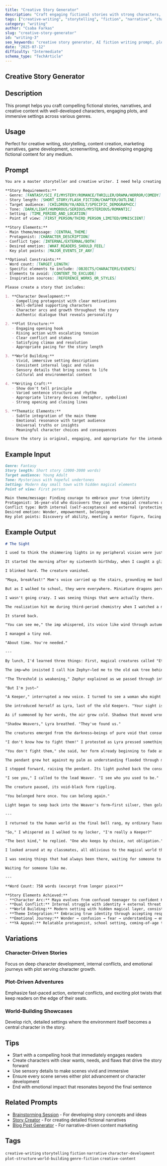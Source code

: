 ```yaml
---
title: "Creative Story Generator"
description: "Craft engaging fictional stories with strong characters, immersive settings, and compelling plots across various genres. Ideal for creative writers, game developers, and content creators."
tags: ["creative-writing", "storytelling", "fiction", "narrative", "character-development", "plot-structure", "world-building", "genre-fiction", "creative-content"]
category: "writing"
author: "Csaba Farkas"
slug: "creative-story-generator"
id: "writing-3"
seo_keywords: "creative story generator, AI fiction writing prompt, plot and character development tool, genre fiction writer, story structure prompt, immersive narrative writing"
date: "2025-07-12"
difficulty: "Intermediate"
schema_type: "TechArticle"
---
```


## Creative Story Generator

## Description

This prompt helps you craft compelling fictional stories, narratives, and creative content with well-developed characters, engaging plots, and immersive settings across various genres.

## Usage

Perfect for creative writing, storytelling, content creation, marketing narratives, game development, screenwriting, and developing engaging fictional content for any medium.

## Prompt

```markdown
You are a master storyteller and creative writer. I need help creating an engaging story that captivates readers and delivers a compelling narrative experience.

**Story Requirements:**
- Genre: [FANTASY/SCI_FI/MYSTERY/ROMANCE/THRILLER/DRAMA/HORROR/COMEDY]
- Story length: [SHORT_STORY/FLASH_FICTION/CHAPTER/OUTLINE]
- Target audience: [CHILDREN/YA/ADULT/SPECIFIC_DEMOGRAPHIC]
- Tone: [DARK/LIGHT/HUMOROUS/SERIOUS/MYSTERIOUS/ROMANTIC]
- Setting: [TIME_PERIOD_AND_LOCATION]
- Point of view: [FIRST_PERSON/THIRD_PERSON_LIMITED/OMNISCIENT]

**Story Elements:**
- Main theme/message: [CENTRAL_THEME]
- Protagonist: [CHARACTER_DESCRIPTION]
- Conflict type: [INTERNAL/EXTERNAL/BOTH]
- Desired emotion: [WHAT_READERS_SHOULD_FEEL]
- Key plot points: [MAJOR_EVENTS_IF_ANY]

**Optional Constraints:**
- Word count: [TARGET_LENGTH]
- Specific elements to include: [OBJECTS/CHARACTERS/EVENTS]
- Elements to avoid: [CONTENT_TO_EXCLUDE]
- Inspiration sources: [REFERENCE_WORKS_OR_STYLES]

Please create a story that includes:

1. **Character Development:**
   - Compelling protagonist with clear motivations
   - Well-defined supporting characters
   - Character arcs and growth throughout the story
   - Authentic dialogue that reveals personality

2. **Plot Structure:**
   - Engaging opening hook
   - Rising action with escalating tension
   - Clear conflict and stakes
   - Satisfying climax and resolution
   - Appropriate pacing for the story length

3. **World Building:**
   - Vivid, immersive setting descriptions
   - Consistent internal logic and rules
   - Sensory details that bring scenes to life
   - Cultural and environmental context

4. **Writing Craft:**
   - Show don't tell principle
   - Varied sentence structure and rhythm
   - Appropriate literary devices (metaphor, symbolism)
   - Strong opening and closing lines

5. **Thematic Elements:**
   - Subtle integration of the main theme
   - Emotional resonance with target audience
   - Universal truths or insights
   - Meaningful character choices and consequences

Ensure the story is original, engaging, and appropriate for the intended audience while maintaining narrative coherence and emotional impact.
```

## Example Input

```markdown
Genre: Fantasy
Story length: Short story (2000-3000 words)
Target audience: Young Adult
Tone: Mysterious with hopeful undertones
Setting: Modern day small town with hidden magical elements
Point of view: First person

Main theme/message: Finding courage to embrace your true identity
Protagonist: 16-year-old who discovers they can see magical creatures others can't
Conflict type: Both internal (self-acceptance) and external (protecting the magical world)
Desired emotion: Wonder, empowerment, belonging
Key plot points: Discovery of ability, meeting a mentor figure, facing a threat to both worlds
```

## Example Output

```markdown
# The Sight

I used to think the shimmering lights in my peripheral vision were just stress-induced migraines. Turns out, I was half right about the stress part.

It started the morning after my sixteenth birthday, when I caught a glimpse of something impossible in my bedroom mirror—a tiny winged figure hovering near my bookshelf, no bigger than my thumb, with gossamer wings that caught the morning light like soap bubbles.

I blinked hard. The creature vanished.

"Maya, breakfast!" Mom's voice carried up the stairs, grounding me back to reality. I had SATs to worry about, not hallucinations.

But as I walked to school, they were everywhere. Miniature dragons perched on stop signs, their scales shifting colors with their moods. Flower spirits tended to Mrs. Henderson's garden, their translucent forms dancing between the roses. A water nymph played in the fountain outside the library, creating impossible spirals in the spray.

I wasn't going crazy. I was seeing things that were actually there.

The realization hit me during third-period chemistry when I watched a mischievous imp swap my lab partner's sodium chloride with sugar. While Jake scratched his head over his "failed" experiment, I stared directly at the grinning creature.

It stared back.

"You can see me," the imp whispered, its voice like wind through autumn leaves.

I managed a tiny nod.

"About time. You're needed."

---

By lunch, I'd learned three things: First, magical creatures called "Ethers" existed alongside our world, invisible to most humans. Second, only people with "the Sight" could perceive them. Third, something was hunting them.

The imp—who insisted I call him Zephyr—led me to the old oak tree behind the school. There, barely visible unless I focused, stood a shimmering doorway.

"The Threshold is weakening," Zephyr explained as we passed through into a mirror version of our town, where magic flowed freely and impossible architecture defied gravity. "Someone's been capturing our kind, draining our essence. Without us, both worlds lose their balance."

"But I'm just—"

"A Keeper," interrupted a new voice. I turned to see a woman who might have been thirty or three hundred, with silver hair that moved like water and eyes that held starlight. "The first born to this town in fifty years."

She introduced herself as Lyra, last of the old Keepers. "Your sight isn't just perception, Maya. It's protection. You can anchor us to this realm while walking freely in yours."

As if summoned by her words, the air grew cold. Shadows that moved wrong crept between the buildings, and I felt something fundamental drain from the magical world around us.

"Shadow Weavers," Lyra breathed. "They've found us."

The creatures emerged from the darkness—beings of pure void that consumed light and life wherever they touched. Ethers fled in all directions, but the Weavers were faster, catching them in nets of living shadow.

"I don't know how to fight them!" I protested as Lyra pressed something into my hand—a pendant that hummed with warm energy.

"You don't fight them," she said, her form already beginning to fade as a Weaver approached. "You remind them what they've forgotten."

The pendant grew hot against my palm as understanding flooded through me. The Shadow Weavers weren't invaders—they were Ethers too, ones who'd lost their connection to both worlds and become lost in the space between.

I stepped forward, raising the pendant. Its light pushed back the consuming darkness.

"I see you," I called to the lead Weaver. "I see who you used to be."

The creature paused, its void-black form rippling.

"You belonged here once. You can belong again."

Light began to seep back into the Weaver's form—first silver, then gold, then a rainbow of colors as it remembered itself. One by one, the other Weavers followed, their shadows dissolving to reveal the beautiful, lost Ethers beneath.

---

I returned to the human world as the final bell rang, my ordinary Tuesday afternoon forever changed. Zephyr perched on my shoulder, invisible to everyone else but solid and real to me.

"So," I whispered as I walked to my locker, "I'm really a Keeper?"

"The best kind," he replied. "One who keeps by choice, not obligation."

I looked around at my classmates, all oblivious to the magical world that flowed around and through their lives. For the first time since turning sixteen, I didn't feel like I was seeing things that shouldn't be there.

I was seeing things that had always been there, waiting for someone to notice.

Waiting for someone like me.

---

**Word Count: 750 words (excerpt from longer piece)**

**Story Elements Achieved:**
- **Character Arc:** Maya evolves from confused teenager to confident Keeper
- **Dual Conflict:** Internal struggle with identity + external threat to magical world  
- **World Building:** Modern setting with hidden magical layer, consistent rules
- **Theme Integration:** Embracing true identity through accepting responsibility
- **Emotional Journey:** Wonder → confusion → fear → understanding → empowerment
- **YA Appeal:** Relatable protagonist, school setting, coming-of-age themes
```

## Variations

### Character-Driven Stories

Focus on deep character development, internal conflicts, and emotional journeys with plot serving character growth.

### Plot-Driven Adventures

Emphasize fast-paced action, external conflicts, and exciting plot twists that keep readers on the edge of their seats.

### World-Building Showcases

Develop rich, detailed settings where the environment itself becomes a central character in the story.

## Tips

- Start with a compelling hook that immediately engages readers
- Create characters with clear wants, needs, and flaws that drive the story forward
- Use sensory details to make scenes vivid and immersive
- Ensure every scene serves either plot advancement or character development
- End with emotional impact that resonates beyond the final sentence

## Related Prompts

- [Brainstorming Session](../creative/brainstorming-session.md) - For developing story concepts and ideas
- [Story Creator](../creative/story-creator.md) - For creating detailed fictional narratives
- [Blog Post Generator](./blog-post-generator.md) - For narrative-driven content marketing

## Tags

`creative-writing` `storytelling` `fiction` `narrative` `character-development` `plot-structure` `world-building` `genre-fiction` `creative-content`
